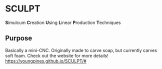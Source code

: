 # SCULPT
**S**imulcum **C**reation **U**sing **L**inear **P**roduction **T**echniques

## Purpose
Basically a mini-CNC. Originally made to carve soap, but currently carves soft foam.
Check out the website for more details!
https://youngpines.github.io/SCULPT/#
